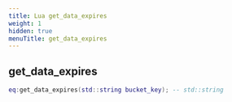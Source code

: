 ```yaml
---
title: Lua get_data_expires
weight: 1
hidden: true
menuTitle: get_data_expires
---
```

## get_data_expires
```lua
eq:get_data_expires(std::string bucket_key); -- std::string
```